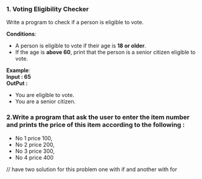 ### **1. Voting Eligibility Checker**  
Write a program to check if a person is eligible to vote.  

**Conditions**:  
- A person is eligible to vote if their age is **18 or older**.  
- If the age is **above 60**, print that the person is a senior citizen eligible to vote.  

**Example**:  
**Input : 65**
</br>
**OutPut :**
* You are eligible to vote.
* You are a senior citizen.
### 2.Write a program that ask the user to enter the item number and prints the price of this item according to the following :
* No 1 price 100,
* No 2 price 200,
* No 3 price 300,
* No 4 price 400
  
// have two solution for this problem one with if and another with for
